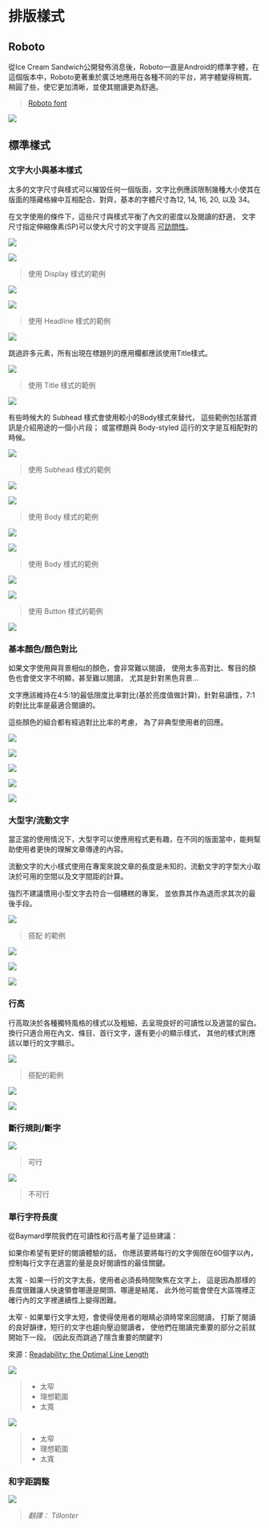# 排版樣式

## Roboto

從Ice Cream Sandwich公開發佈消息後，Roboto一直是Android的標準字體，在這個版本中，Roboto更著重於廣泛地應用在各種不同的平台，將字體變得稍寬、稍圓了些，使它更加清晰，並使其閱讀更為舒適。

> [Roboto font](http://material-design.storage.googleapis.com/downloads/RobotoTTF.zip)


![](/images/style/style-typography-roboto-typography.roboto2_specimen_large_mdpi.png)

## 標準樣式

### 文字大小與基本樣式


太多的文字尺寸與樣式可以摧毀任何一個版面，文字比例應該限制幾種大小使其在版面的隱藏格線中互相配合、對齊，基本的字體尺寸為12, 14, 16, 20, 以及 34。

在文字使用的條件下，這些尺寸與樣式平衡了內文的密度以及閱讀的舒適，
文字尺寸指定伸縮像素(SP)可以使大尺寸的文字提高 [可訪問性](http://www.google.com/design/spec/usability/accessibility.html)。


![](/images/style/style-typography1_large_mdpi.png)

![](/images/style/style-typography-8_large_mdpi.png)

> 使用 Display  樣式的範例

![](/images/style/style-typography2_large_mdpi.png)

![](/images/style/style-typography4_large_mdpi.png)

> 使用 Headline 樣式的範例

![](/images/style/style-typography5_large_mdpi.png)

跳過許多元素，所有出現在標題列的應用欄都應該使用Title樣式。

![](/images/style/style-typography6_large_mdpi.png)

> 使用 Title 樣式的範例

![](/images/style/style-typography7_large_mdpi.png)

有些時候大的 Subhead 樣式會使用較小的Body樣式來替代，
這些範例包括當資訊是介紹用途的一個小片段；
或當標題與 Body-styled 這行的文字是互相配對的時候。


![](/images/style/style-typography9_large_mdpi.png)

> 使用 Subhead  樣式的範例

![](/images/style/style-typography-23_large_mdpi.png)

![](/images/style/style-typography10_large_mdpi.png)

> 使用 Body  樣式的範例

![](/images/style/style-typography11_large_mdpi.png)

![](/images/style/style-typography12_large_mdpi.png)

> 使用 Body  樣式的範例

![](/images/style/style-typography13_large_mdpi.png)

![](/images/style/style-typography14_large_mdpi.png)

> 使用 Button 樣式的範例

![](/images/style/style-typography15_large_mdpi.png)

### 基本顏色/顏色對比

如果文字使用與背景相似的顏色，會非常難以閱讀，
使用太多高對比、奪目的顏色也會使文字不明顯，甚至難以閱讀，
尤其是針對黑色背景...

文字應該維持在4:5:1的最低限度比率對比(基於亮度值做計算)，針對易讀性，7:1的對比比率是最適合閱讀的。

這些顏色的組合都有經過對比比率的考慮，
為了非典型使用者的回應。

![](/images/style/style-typography-16_large_mdpi.png)

![](/images/style/style-typography-17_large_mdpi.png)

![](/images/style/style-typography-18_large_mdpi.png)

![](/images/style/style-typography-19_large_mdpi.png)

![](/images/style/style-typography-20_large_mdpi.png)

### 大型字/流動文字

當正當的使用情況下，大型字可以使應用程式更有趣，在不同的版面當中，能夠幫助使用者更快的理解文章傳達的內容。

流動文字的大小樣式使用在專案來說文章的長度是未知的，流動文字的字型大小取決於可用的空間以及文字間距的計算。

強烈不建議慣用小型文字去符合一個糟糕的專案，
並依靠其作為退而求其次的最後手段。

![](/images/style/style-typography-21_large_mdpi.png)

> 搭配 的範例

![](/images/style/style-typography-22_large_mdpi.png)

![](/images/style/style-typography-23_large_mdpi.png)

![](/images/style/style-typography-24_large_mdpi.png)

### 行高

行高取決於各種獨特風格的樣式以及粗細，去呈現良好的可讀性以及適當的留白。
換行只適合用在內文、條目、首行文字，還有更小的顯示樣式，
其他的樣式則應該以單行的文字顯示。
 

![](/images/style/style-typography-25_large_mdpi.png)

> 搭配的範例

![](/images/style/style-typography-27_large_mdpi.png)

![](/images/style/style-typography-30_large_mdpi.png)


### 斷行規則/斷字

![](/images/style/style-typography-32_large_mdpi.png)

> 可行

![](/images/style/style-typography-33_large_mdpi.png)

> 不可行

### 單行字符長度

從Baymard學院我們在可讀性和行高考量了這些建議：

如果你希望有更好的閱讀體驗的話，
你應該要將每行的文字侷限在60個字以內，
控制每行文字在適當的量是良好閱讀性的最佳關鍵。

太寬 - 如果一行的文字太長，使用者必須長時間聚焦在文字上，
這是因為那樣的長度很難讓人快速領會哪邊是開頭、哪邊是結尾，
此外他可能會使在大區塊裡正確行內的文字裡連續性上變得困難。

太窄 - 如果單行文字太短，會使得使用者的眼睛必須時常來回閱讀，
打斷了閱讀的良好韻律，短行的文字也趨向壓迫閱讀者，
使他們在閱讀完重要的部分之前就開始下一段。
(因此反而跳過了隱含重要的關鍵字)

來源：[Readability: the Optimal Line Length](http://baymard.com/blog/line-length-readability)

![](/images/style/style-typography-34_large_mdpi.png)

> - 太窄
> - 理想範圍
> - 太寬

![](/images/style/style-typography-34_large_mdpi.png)

> - 太窄
> - 理想範圍
> - 太寬

### 和字距調整

![](/images/style/style-typography-36_large_mdpi.png)

> *翻譯： Tillonter*


